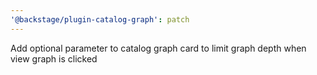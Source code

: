 ```yaml
---
'@backstage/plugin-catalog-graph': patch
---
```


Add optional parameter to catalog graph card to limit graph depth when view graph is clicked
